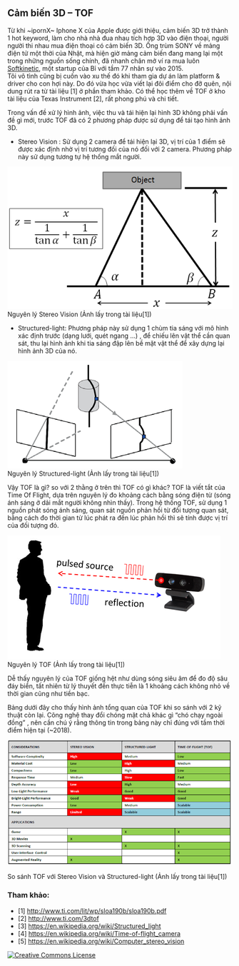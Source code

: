 ## Cảm biến 3D – TOF

Từ khi ~ipornX~ Iphone X của Apple được giới thiệu, cảm biến 3D trở thành 1 hot keyword, làm cho nhà nhà đua nhau tích hợp 3D vào điện thoại, người người thi nhau mua điện thoại có cảm biến 3D. Ông trùm SONY về mảng điện tử một thời của Nhật, mà hiện giờ mảng cảm biến đang mang lại một trong những nguồn sống chính, đã nhanh chân mở ví ra mua luôn [Softkinetic](https://en.wikipedia.org/wiki/Softkinetic), một startup của Bỉ với tầm 77 nhân sự vào 2015.   
Tôi vô tình cũng bị cuốn vào xu thế đó khi tham gia dự án làm platform & driver cho con hợi này. Do đó vừa học vừa viết lại đôi điểm cho đỡ quên, nội dung rút ra từ tài liệu [1] ở phần tham khảo. Có thể học thêm về TOF ở kho tài liệu của Texas Instrument [2], rất phong phú và chi tiết.

Trong vấn đề xử lý hình ảnh, việc thu và tái hiện lại hình 3D không phải vấn đề gì mới, trước TOF đã có 2 phương pháp được sử dụng để tái tạo hình ảnh 3D.
- Stereo Vision : Sử dụng 2 camera để tái hiện lại 3D, vị trí của 1 điểm sẽ được xác định nhờ vị trí tương đối của nó đối với 2 camera. Phương pháp này sử dụng tương tự hệ thống mắt người.

![stereo-vision](/assets/2018/08/stereo-vision.png)  
Nguyên lý Stereo Vision (Ảnh lấy trong tài liệu[1])

- Structured-light: Phương pháp này sử dụng 1 chùm tia sáng với mô hình xác định trước (dạng lưới, quét ngang …) , để chiếu lên vật thể cần quan sát, thu lại hình ảnh khi tia sáng đập lên bề mặt vật thể để xây dựng lại hình ảnh 3D của nó.

![structure-ligh](/assets/2018/08/structure-ligh.png)  
Nguyên lý Structured-light  (Ảnh lấy trong tài liệu[1])

Vậy TOF là gì? so với 2 thằng ở trên thì TOF có gì khác? TOF là viết tắt của Time Of Flight, dựa trên nguyên lý đo khoảng cách bằng sóng điện từ (sóng ánh sáng ở dải mắt người không nhìn thấy). Trong hệ thống TOF, sử dụng 1 nguồn phát sóng ánh sáng, quan sát nguồn phản hồi từ đối tượng quan sát, bằng cách đo thời gian từ lúc phát ra đến lúc phản hồi thì sẽ tính được vị trí của đối tượng đó.

![tof](/assets/2018/08/tof.png)
Nguyên lý TOF (Ảnh lấy trong tài liệu[1])

Dễ thấy nguyên lý của TOF giống hệt như dùng sóng siêu âm để đo độ sâu đáy biển, tất nhiên từ lý thuyết đến thực tiễn là 1 khoảng cách không nhỏ về thời gian cũng như tiền bạc.

Bảng dưới đây cho thấy hình ảnh tổng quan của TOF khi so sánh với 2 kỹ thuật còn lại. Công nghệ thay đổi chóng mặt chả khác gì “chó chạy ngoài đồng” , nên cần chú ý rằng thông tin trong bảng này chỉ đúng với tầm thời điểm hiện tại (~2018).

![tof](/assets/2018/08/tof1.png)  

So sánh TOF với Stereo Vision và Structured-light (Ảnh lấy trong tài liệu[1])

### Tham khảo:
- [1] http://www.ti.com/lit/wp/sloa190b/sloa190b.pdf
- [2] http://www.ti.com/3dtof
- [3] https://en.wikipedia.org/wiki/Structured_light
- [4] https://en.wikipedia.org/wiki/Time-of-flight_camera
- [5] https://en.wikipedia.org/wiki/Computer_stereo_vision

<a rel="license" href="http://creativecommons.org/licenses/by-nc-nd/4.0/"><img alt="Creative Commons License" style="border-width:0" src="https://i.creativecommons.org/l/by-nc-nd/4.0/80x15.png" />